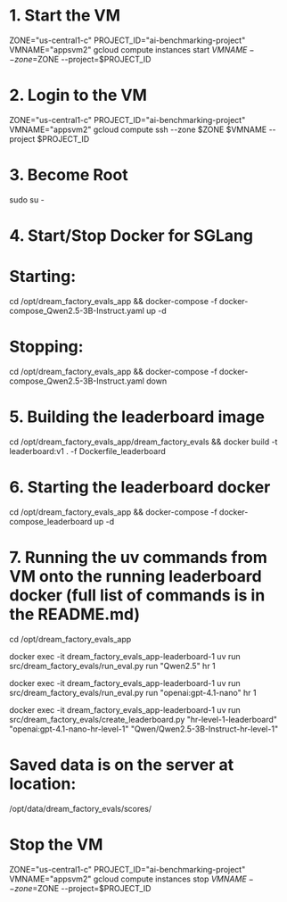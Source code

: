 # 1. Start the VM
ZONE="us-central1-c"
PROJECT_ID="ai-benchmarking-project"
VMNAME="appsvm2"
gcloud compute instances start $VMNAME --zone=$ZONE --project=$PROJECT_ID

# 2. Login to the VM
ZONE="us-central1-c"
PROJECT_ID="ai-benchmarking-project"
VMNAME="appsvm2"
gcloud compute ssh --zone $ZONE $VMNAME --project $PROJECT_ID

# 3. Become Root
sudo su -

# 4. Start/Stop Docker for SGLang

# Starting:
cd /opt/dream_factory_evals_app && docker-compose -f docker-compose_Qwen2.5-3B-Instruct.yaml up -d

# Stopping:
cd /opt/dream_factory_evals_app && docker-compose -f docker-compose_Qwen2.5-3B-Instruct.yaml down

# 5. Building the leaderboard image
cd /opt/dream_factory_evals_app/dream_factory_evals && docker build -t leaderboard:v1 . -f Dockerfile_leaderboard

# 6. Starting the leaderboard docker
cd /opt/dream_factory_evals_app && docker-compose -f docker-compose_leaderboard up -d

# 7. Running the uv commands from VM onto the running leaderboard docker (full list of commands is in the README.md)
cd /opt/dream_factory_evals_app

docker exec -it dream_factory_evals_app-leaderboard-1 uv run src/dream_factory_evals/run_eval.py run "Qwen2.5" hr 1

docker exec -it dream_factory_evals_app-leaderboard-1 uv run src/dream_factory_evals/run_eval.py run "openai:gpt-4.1-nano" hr 1

docker exec -it dream_factory_evals_app-leaderboard-1 uv run src/dream_factory_evals/create_leaderboard.py "hr-level-1-leaderboard" "openai:gpt-4.1-nano-hr-level-1" "Qwen/Qwen2.5-3B-Instruct-hr-level-1"  

# Saved data is on the server at location:
/opt/data/dream_factory_evals/scores/

# Stop the VM
ZONE="us-central1-c"
PROJECT_ID="ai-benchmarking-project"
VMNAME="appsvm2"
gcloud compute instances stop $VMNAME --zone=$ZONE --project=$PROJECT_ID


